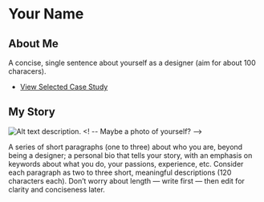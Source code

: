 # Your Name

## About Me

A concise, single sentence about yourself as a designer (aim for about 100 characers).

- [View Selected Case Study](case-study.md) <!-- A link to your case study -->

## My Story

![Alt text description.](img/lsutnar-headshot.png) <! -- Maybe a photo of yourself? -->

A series of short paragraphs (one to three) about who you are, beyond being a designer; a personal bio that tells your story, with an emphasis on keywords about what you do, your passions, experience, etc. Consider each paragraph as two to three short, meaningful descriptions (120 characters each). Don’t worry about length — write first — then edit for clarity and conciseness later.
